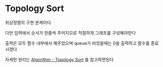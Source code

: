 # Topology Sort

위상정렬의 구현 문제이다<br>

다만 입력에서 순서가 한줄씩 주어지므로 적절하게 그래프를 구성해야한다

출력은 모두 함수 내부에서 해주었으며 queue가 비었을때는 0을 출력하고 함수를 종료시켰다

자세한 원리는 [Algorithm - Topology Sort](https://github.com/ashpurple/Algorithm-Study/tree/main/Algorithm/Topology%20Sort) 를 참고하면된다
